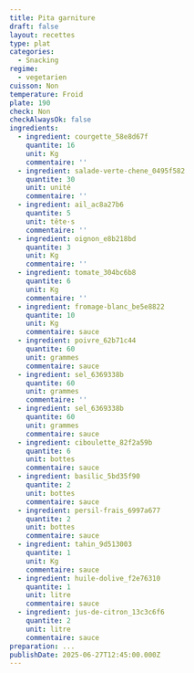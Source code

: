 ```yaml
---
title: Pita garniture
draft: false
layout: recettes
type: plat
categories:
  - Snacking
regime:
  - vegetarien
cuisson: Non
temperature: Froid
plate: 190
check: Non
checkAlwaysOk: false
ingredients:
  - ingredient: courgette_58e8d67f
    quantite: 16
    unit: Kg
    commentaire: ''
  - ingredient: salade-verte-chene_0495f582
    quantite: 30
    unit: unité
    commentaire: ''
  - ingredient: ail_ac8a27b6
    quantite: 5
    unit: tête·s
    commentaire: ''
  - ingredient: oignon_e8b218bd
    quantite: 3
    unit: Kg
    commentaire: ''
  - ingredient: tomate_304bc6b8
    quantite: 6
    unit: Kg
    commentaire: ''
  - ingredient: fromage-blanc_be5e8822
    quantite: 10
    unit: Kg
    commentaire: sauce
  - ingredient: poivre_62b71c44
    quantite: 60
    unit: grammes
    commentaire: sauce
  - ingredient: sel_6369338b
    quantite: 60
    unit: grammes
    commentaire: ''
  - ingredient: sel_6369338b
    quantite: 60
    unit: grammes
    commentaire: sauce
  - ingredient: ciboulette_82f2a59b
    quantite: 6
    unit: bottes
    commentaire: sauce
  - ingredient: basilic_5bd35f90
    quantite: 2
    unit: bottes
    commentaire: sauce
  - ingredient: persil-frais_6997a677
    quantite: 2
    unit: bottes
    commentaire: sauce
  - ingredient: tahin_9d513003
    quantite: 1
    unit: Kg
    commentaire: sauce
  - ingredient: huile-dolive_f2e76310
    quantite: 1
    unit: litre
    commentaire: sauce
  - ingredient: jus-de-citron_13c3c6f6
    quantite: 2
    unit: litre
    commentaire: sauce
preparation: ...
publishDate: 2025-06-27T12:45:00.000Z
---
```



